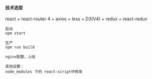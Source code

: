 #### 技术选型
react + react-router 4 + axios + less + D3(V4) + redux + react-redux
```
启动
npm start

生产
npm run build

nginx配置，上线

其他设置：
node_modules 下的 react-script中修改
```